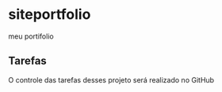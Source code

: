 # siteportfolio
meu portifolio

## Tarefas
O controle das tarefas desses projeto será realizado no GitHub